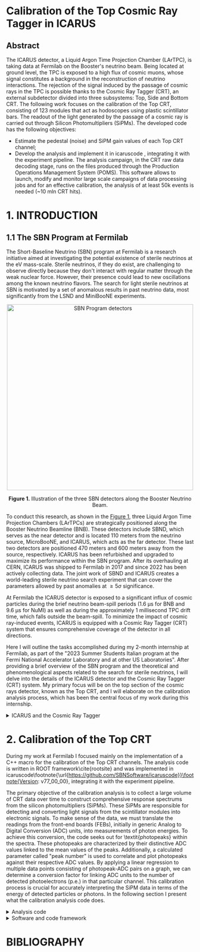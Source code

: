 # Calibration of the Top Cosmic Ray Tagger in ICARUS

## Abstract
The ICARUS detector, a Liquid Argon Time Projection Chamber (LArTPC), is taking data at Fermilab on the Booster's neutrino beam.
Being located at ground level, the TPC is exposed to a high flux of cosmic muons, whose signal constitutes a background in the reconstruction of neutrino interactions. The rejection of the signal induced by the passage of cosmic rays in the TPC is possible thanks to the Cosmic Ray Tagger (CRT), an external subdetector divided into three subsystems: Top, Side and Bottom CRT. The following work focuses on the calibration of the Top CRT, consisting of 123 modules that act as hodoscopes using plastic scintillator bars. The readout of the light generated by the passage of a cosmic ray is carried out through Silicon Photomultipliers (SiPMs). The developed code has the following objectives:
- Estimate the pedestal (noise) and SiPM gain values of each Top CRT channel;
- Develop the analysis and implement it in icaruscode , integrating it with the experiment pipeline.
The analysis campaign, in the CRT raw data decoding stage, runs on the files produced through the Production Operations Management System (POMS). This software allows to launch, modify and monitor large scale campaigns of data processing jobs and for an effective calibration, the analysis of at least 50k events is needed (~10 mln CRT hits).
<!-- Aggiungi una brevissima descrizione di cosa fanno, a cosa servono, i due file di codice della repository -->

# 1. INTRODUCTION
## 1.1 The SBN Program at Fermilab
The Short-Baseline Neutrino (SBN) program at Fermilab is a research initiative aimed at investigating the potential existence of sterile neutrinos at the eV mass-scale. Sterile neutrinos, if they do exist, are challenging to observe directly because they don't interact with regular matter through the weak nuclear force. However, their presence could lead to new oscillations among the known neutrino flavors. The search for light sterile neutrinos at SBN is motivated by a set of anomalous results in past neutrino data, most significantly from the LSND and MiniBooNE experiments.

<a id="fig1"></a>
<div align="center">
  <img src="https://github.com/marco-sca/CRTCalibrationAnalysis/assets/140084724/5f106f3e-7a8d-423a-9063-c1132bef80ef" alt="SBN Program detectors" width="500">
  <br>
  <p><strong>Figure 1.</strong> Illustration of the three SBN detectors along the Booster Neutrino Beam.</p>
</div>

To conduct this research, as shown in the [Figure 1](#fig1), three Liquid Argon Time Projection Chambers (LArTPCs) are strategically positioned along the Booster Neutrino Beamline (BNB). These detectors include SBND, which serves as the near detector and is located 110 meters from the neutrino source, MicroBooNE, and ICARUS, which acts as the far detector. These last two detectors are positioned 470 meters and 600 meters away from the source, respectively. ICARUS has been refurbished and upgraded to maximize its performance within the SBN program. After its overhauling at CERN, ICARUS was shipped to Fermilab in 2017 and since 2022 has been actively collecting data. The joint work of SBND and ICARUS creates a world-leading sterile neutrino search experiment that can cover the parameters allowed by past anomalies at $\geq 5\sigma$ significance.

At Fermilab the ICARUS detector is exposed to a significant influx of cosmic particles during the brief neutrino beam-spill periods (1.6 µs for BNB and 9.6 µs for NuMI) as well as during the approximately 1 millisecond TPC drift time, which falls outside the beam-spill. To minimize the impact of cosmic ray-induced events, ICARUS is equipped with a Cosmic Ray Tagger (CRT) system that ensures comprehensive coverage of the detector in all directions.
 
Here I will outline the tasks accomplished during my 2-month internship at Fermilab, as part of the "2023 Summer Students Italian program at the Fermi National Accelerator Laboratory and at other US Laboratories". After providing a brief overview of the SBN program and the theoretical and phenomenological aspects related to the search for sterile neutrinos, I will delve into the details of the ICARUS detector and the Cosmic Ray Tagger (CRT) system. My primary focus will be on the top section of the cosmic rays detector, known as the Top CRT, and I will elaborate on the calibration analysis process, which has been the central focus of my work during this internship.

<details>
  <summary>ICARUS and the Cosmic Ray Tagger</summary>

## 1.2 The SBN Far Detector: ICARUS
The ICARUS-T600 detector with an active mass of 476 tons of liquid argon has been the first large-scale operating LArTPC detector. ICARUS (Imaging Cosmic And Rare Underground Signals) consists of two adjacent modules of $3.6 m \times 3.9 m \times 19.9 m$ filled with a total mass of 760 tons of liquid argon, purified by removing the electronegative impurities. Each module is composed of two LAr-TPCs, separated by a common cathode made of a stainless steel frame structure supporting punched stainless-steel sheets. The anode and the cathode planes have a maximum drift lenght of 1.5 m, corresponding to $\sim 0.96$ ms drift time at the nominal 500 V/cm electric drift field. The anode plane is composed of three parallel wire planes 3 mm apart and oriented at different angles: the first with horizontal wires and the other two at $\pm 60^\circ$ from the horizontal direction (see [Figure 2](#fig2)). The optical system is composed of PMTs located behind the anodic wire planes, to collect the scintillation light used to generate the global event trigger.

<a id="fig2"></a>
<div align="center">
  <img src="https://github.com/marco-sca/CRTCalibrationAnalysis/assets/140084724/1d65c106-01f8-4683-9440-cd96b1b76843" alt="ICARUS overhauling" width="400">
  <br>
  <p><strong>Figure 2.</strong>Picture of the ICARUS TPC during the CERN overhauling. Cathode (left), field shaping electrodes (top and bottom) and PMTs (right) are visible.</p>
</div>

The detector has been operating for 3 years (2011-2013) in the Gran Sasso Laboratory in Italy (LNGS). After that, in 2014 the ICARUS detector was transported to CERN and underwent a significant overhauling.  The two ICARUS modules have then been transported to Fermilab in July 2017 and ICARUS was installed in the SBN far detector building in August 2018.

## 1.3 Cosmic Background
The ICARUS-T600 detector was initially designed to operate in the low muon cosmic background of the Gran Sasso laboratory. The conditions at FNAL are completely different: placed just below the surface the detector is subject to a significant cosmic ray background and this may induce several additional and uncorrelated triggers during the $\sim 1$ ms drift time. Simulations showed that the expected rate of cosmics depositing more than 100 MeV within the T600 active volume is of $\sim 11$ kHz. Cosmic particles entering the detector during the $1.6 \mu s$  BNB neutrino beam-spill interact in the liquid argon generating scintillation light and an event trigger, the so-called \textit{in time activity}. The \textit{out of time} cosmic activity corresponds to cosmic muons crossing the detector during the $\sim 1 ms$ TPC drift time. On average $\sim 11$ cosmic tracks are expected over the full T600 volume during the drift window, generating a background that has to be disentangled from the neutrino event tracks. One of the most important sources of background to the $\nu_e$ appearance analysis is due to electromagnetic showers induced by $\gamma$ produced by cosmic particles propagating through the detector and in the surrounding materials. By showering withing the active liquid argon volume, the cosmogenic photon can mimic a genuine $\nu_e$ CC interaction.  Without systems in place to mitigate cosmic rays, the detector would be unable to effectively conduct any meaningful search. In order to mitigate the cosmogenic induced background, the ICARUS T600 detector is indeed surrounded with an external Cosmic Ray Tagger system (CRT) below a 3 m concrete overburden (6 m water equivalent). The CRT system is described in the following sections.

## 1.4 The CRT
The CRT system serves as an external subdetector located outside the cryostats, and its primary purpose is to identify charged particles that pass through or come close to the active volume of the TPC. With both the PMT and CRT systems offering an expected time resolution of a few nanoseconds, their synchronization and synergy allows for the determination of the direction of detected particles using the Photodetection system (PMT). This allows discrimination between events coming from the outside the detector from those generated inside and therefore rejecting cosmic ray induced triggers. Through a precise timing calibration effort, it becomes possible to filter out events in which the initial trigger was triggered by an identified cosmic particle entering the detector.

The CRT system encompasses an area of approximately 1100 square meters and is divided into three distinct subsystems: the \textit{Top CRT}, \textit{Side CRT}, and \textit{Bottom CRT}. These subsystems complement each other, ensuring complete coverage ($4\pi$) of the active LAr volume and enabling the identification of nearly 95$\%$ of passing through cosmics. In [Figure 3](#fig3) a representation of the Top and Side CRT sub-systems from the beam perspective.

<a id="fig3"></a>
<div align="center">
  <img src="https://github.com/marco-sca/CRTCalibrationAnalysis/assets/140084724/9a0106e1-15ca-41b3-9c15-33fa8a369cbd" alt="Top and Side CRT representation">
  <br>
  <p><strong>Figure 3.</strong> Representation of the Top and Side CRT sub-systems.</p>
</div>

### 1.4.1 The Top CRT
The Top CRT is designed to capture around 80$\%$ of the cosmic muons that enter the ICARUS LArTPC. It consists of 123 modules, with 84 modules placed on the top horizontal plane and 39 modules covering the upper perimeter of the TPC (vertical rims). You can view an image of the Top CRT in [Figure 5](#fig5) taken from the ground floor of the Far Detector Building at Fermilab, before the concrete overburden was installed. These modules function as hodoscopes and are composed of two perpendicular layers, each containing 8 scintillator bars, which are 23 cm wide. These scintillator bars are enclosed in aluminum boxes measuring 1.86 meters $\times$ 1.86 meters, as depicted in [Figure 4](#fig4) (left picture) below.

<a id="fig4"></a>
<div align="center">
  <!-- Image 1 -->
  <img src="https://github.com/marco-sca/CRTCalibrationAnalysis/assets/140084724/d911f8c7-532e-4339-9466-efcdc4a51681" alt="Top CRT module" width="300">
  <!-- Image 2 -->
  <img src="https://github.com/marco-sca/CRTCalibrationAnalysis/assets/140084724/e7cae507-fa10-4163-a0b6-f1d013a516bf" alt="Channels" width="300">
  <!-- Image 3 -->
  <img src="https://github.com/marco-sca/CRTCalibrationAnalysis/assets/140084724/6826f2c2-2b27-4b86-840d-c76eeb6c312c" alt="Silicon Photomultiplier" width="300">
  <br>
  <p><strong>Figure 4.</strong> <i> Left:</i> Sketch of a Top CRT module and its components. <i>Center:</i> Representation of the scintillator bar with the two fibers embedded along the longitudinal direction of the bar. <i>Right:</i> Picture of the SiPM connection scheme to the fiber.</p>
</div>

In the top layer, the scintillator bars are 10 mm thick, while in the bottom layer, they are 15 mm thick. Each scintillator strip in the Top CRT has two WLS fibers embedded along the length of the bar, positioned 6 cm from each side, as shown in [Figure 4](#fig4) (center). These fibers are read-out from only one end, with the opposite end mirrored to enhance the light yield. A Hamamatsu S13360-1350CS SiPM is used for light detection, and the coupling of the WLS to SiPM is illustrated in [Figure 4](#fig4) (right). The system has a crosstalk probability of approximately 3$\%$ and a photon detection efficiency of around 40$\%$ at 450 nm \cite{Poppi:phd}.

<a id="fig5"></a>
<div align="center">
  <img src="https://github.com/marco-sca/CRTCalibrationAnalysis/assets/140084724/cd890a96-2053-4e8f-bdd9-41e8e85c098d" alt="Top CRT installation" width="200">
  <br>
  <p> <strong>Figure 5.</strong> Picture of the fully installed Top CRT, before the OB installation. </p>
</div>

The SiPMs in each module are read out and biased by their respective Front End Board ([Figure 6](#fig6)), of the same type of those used for the Side CRT. The analog input signal is processed by a 32-channel ASIC (CITIROC\footnote{The Cherenkov Imaging Telescope Integrated Read Out Chip (CITIROC) is a 32 channel fully analog front-end ASIC dedicated to read-out of SiPMs}\cite{citroc}). These 32 signals are directed to an XILINX Spartan-6 FPGA chip, which handles basic input coincidence and triggering logic. Communication between the board and the host computer is facilitated through the Ethernet protocol.

<a id="fig6"></a>
<div align="center">
  <img src="https://github.com/marco-sca/CRTCalibrationAnalysis/assets/140084724/50371b77-fd29-4f42-ad00-2bc59c449c49" alt="Front End Board picture" width="300">
  <br>
  <p> <strong>Figure 6.</strong> The Front End Board and its internal components. </p>
</div>

The primary function of the CRT modules is to accurately determine the precise position where muons cross through them. In the case of the Top CRT modules, they employ an XY scintillator layer configuration, enabling the creation of 64 coincidences of crossing strips (referred to as "sectors") within each module. You can see an example of a possible coincidence sector in [Figure 7](#fig7) when a cosmic muon passes through.

Each of the 32 channels is equipped with a CITIROC ASIC, which includes a charge amplifier with an adjustable gain and a dynamic range of 1 to 2000 photo-electrons (p.e.). The 32 trigger signals, denoted as C0 to C31, are in LVCMOS logic with a 3.3 V active state. These signals are directed to an FPGA, where they are combined using an AND logic operation to create coincidence signals for each of the two fibers from the same scintillator bar (the logic pairs the signals from even-odd channels, for example, C0$\And$C1,C2$\And$C3, and so on) so that if both fibers have detected light signals at the same time it indicates that a particle (such as a muon) has crossed that specific sector of the scintillator \cite{Poppi:phd}.

<a id="fig7"></a>
<div align="center">
  <img src="https://github.com/marco-sca/CRTCalibrationAnalysis/assets/140084724/711673a9-c33a-443c-85a8-fb20a97a5177" alt="Coincidence sector" width="300">
  <br>
  <p> <strong>Figure 7.</strong> A possible coincidence sector at the passage of a cosmic muon. </p>
</div>

</details>

# 2. Calibration of the Top CRT
During my work at Fermilab I focused mainly on the implementation of a C++ macro for the calibration of the Top CRT channels. The analysis code is written in ROOT framework\cite{rootsite} and was implemented in icaruscode\footnote{\url{https://github.com/SBNSoftware/icaruscode}}\footnote{Version: v77$\_$00$\_$00}, integrating it with the experiment pipeline. 

The primary objective of the calibration analysis is to collect a large volume of CRT data over time to construct comprehensive response spectrums from the silicon photomultipliers (SiPMs). These SiPMs are responsible for detecting and converting light signals from the scintillator modules into electronic signals. To make sense of the data, we must translate the readings from the front-end boards (FEBs), initially in generic Analog to Digital Conversion (ADC) units, into measurements of photon energies. To achieve this conversion, the code seeks out for \textit{photopeaks} within the spectra. These photopeaks are characterized by their distinctive ADC values linked to the mean values of the peaks. Additionally, a calculated parameter called "peak number" is used to correlate and plot photopeaks against their respective ADC values. By applying a linear regression to multiple data points consisting of photopeak-ADC pairs on a graph, we can determine a conversion factor for linking ADC units to the number of detected photoelectrons (p.e.) in that particular channel. This calibration process is crucial for accurately interpreting the SiPM data in terms of the energy of detected particles or photons.
In the following section I present what the calibration analysis code does.

<details>
<Summary>Analysis code</Summary>
  
## 2.1 The calibration analysis
Goal of the analysis is to estimate the pedestal and gain values of each Top CRT channel. Those can be obtained by fitting the integrated ADC charge spectrum of each channel, exploiting the feature that at each trigger the FEB stores the ADC value of each of the 32 channels.

Before running the code, there is a decoding stage, where the raw data from each FEB are selected and converted into a readable format (decoding). The most relevant information of the CRT data product\footnote{\url{https://github.com/SBNSoftware/sbnobj/blob/develop/sbnobj/ICARUS/CRT/CRTData.hh}} that are used in the analysis are:
- the Front End Board MAC5 address (whose variable name is \textit{fMac5}), as mapped in [Figure 8](#fig8);
- the ADC values of all 32 FEB channels (\textit{fAdc[32]});
- the flag (\textit{fFlags}), that represents the CRT hit status.

<a id="fig8"></a>
<div align="center">
  <img src="https://github.com/marco-sca/CRTCalibrationAnalysis/assets/140084724/6d3beaf3-0c1e-4d8c-a348-b48478cb1916" alt="Mac5 map" width="400">
  <br>
  <p> <strong>Figure 8.</strong> Map of the MAC5 addresses of the FEBs/modules of the Top CRT. </p>
</div>

The flag variable is an integer and can take the values: 3 if it is related to a regular CRT signal hit, 7 or 9 if it was a special reset hit. These reset hits are special events associated with a global trigger signal or a PPS (Pulse Per Second) signal regulated by the FEBs and generated by a White Rabbit system \cite{Poppi:phd}.

After the decoding stage, the data entries are used to construct integrated ADC spectra for all the channels. This process involves iterating through the dataset and, for each entry corresponding to a CRT hit caused by a cosmic particle, recording the ADC value for each channel. This information is then used to generate histograms for each of the 32 channels within the 231 modules/FEBs of the Top CRT. Each histogram is named "hadc$\_$channel$\#\_$feb$\#$," where "channel$\#$' and "feb$\#$" are replaced with the specific channel and FEB numbers, respectively. An example of spectrum is showed in [Figure 9](#fig9).
Additionally, the same dataset is employed to create histograms representing the inherent electronic noise in each channel, commonly referred to as the \textit{pedestal}. Furthermore, histograms are generated to display the ADC distribution of signal hits as well as histograms displaying the sum of the ADC counts of all the channels, for each module/FEB ([Figure 10](#fig10)).

<a id="fig9"></a>
<div align="center">
  <img src="https://github.com/marco-sca/CRTCalibrationAnalysis/assets/140084724/948a78ef-72d1-4deb-bc36-33d44beefdfe" alt="channel spectrum example" width="400">
  <br>
  <p> <strong>Figure 9.</strong> Example of spectrum for a 15 mm scintillator channel (Top Layer) zoomed in the range 0 – 1100 ADC Counts. The pedestal and signal peaks are visible. </p>
</div>

<a id="fig10"></a>
<div align="center">
  <img src="https://github.com/marco-sca/CRTCalibrationAnalysis/assets/140084724/8717f603-5af6-4f21-b659-7e8a5fd469aa" alt="Example all signal sum on channels" width="400">
  <br>
  <p> <strong>Figure 10.</strong> Histogram obtained by the sum of the ADC count values of all the 32 channels of the FEB with mac5 address 136. </p>
</div>

### 2.1.1 Signal and pedestal selection
To generate the channels' signal spectra I selected the data entries\footnote{Data from calibration run 9989 of 6/26/2023 ($\sim$ 23 hours)}\footnote{In order to increase the statistic of CRT Hits, mainly for calibration purposes, the acquisition window for the Top CRT was set to $\pm$ 25 ms w.r.t. trigger timestamp. The window is extremely larger than the $\sim$ 2 ms drift window of the TPC, this is why the CRT hits sample of the 50 ms window is used only for calibration purposes, the normal data flow of event reconstruction uses a software reduced window of $\pm$ 3 ms.\cite{Poppi:phd}} with $fFlags = 3$ (the module recorded signal generated by a cosmic particle) excluding all ADC \textless 250 and took the highest 2 ADC counts in each layer of scintillator bars. These values were used to fill the histograms of the corresponding channels.

Initially the pedestal distributions were derived by analyzing the ADC values recorded in the channels of each layer with $fFlags = 3$, with the exclusion of the top 6 highest values per layer. In this way I had the ADC spectrum of a channel when it did not participate in the CRT hit channel coincidence (also referred to as non-triggering channel logic) \footnote{CRT triggering coincidence: Signal hits have at least 4 channels above the threshold, due to the internal trigger logic}. As can be observed in [Figure 11](#fig11) and in [Figure 12](#fig12) the distribution of the pedestal is larger then the average distance between the photoelectron peaks. This behaviour is not suitable to correctly estimate the waveform baseline for the pedestal.

<a id="fig11"></a>
<div align="center">
  <img src="https://github.com/marco-sca/CRTCalibrationAnalysis/assets/140084724/dbd0822f-d124-46cc-8d4f-90df984853e4" alt="Noise spectrum from non-triggering channels" width="400">
  <br>
  <p> <strong>Figure 11.</strong> ADC spectrum of a top layer channel when it did not participate in the CRT hit channel coincidence. </p>
</div>

<a id="fig12"></a>
<div align="center">
  <img src="https://github.com/marco-sca/CRTCalibrationAnalysis/assets/140084724/093ca8ea-63ea-4619-963c-726d9efeef9e" alt="Full top layer channel's spectrum" width="400">
  <br>
  <p> <strong>Figure 12.</strong> ADC spectrum of a top layer channel. </p>
</div>

I have then explored a different extraction method for the pedestal selection. By definition, random triggers of the CRT FEB should result in random values of each channel around its pedestal. Using the same dataset I exploited the T1 and T0 special reset events which behave as an external random triggers. Those hits are generated by an external uncorrelated source (Pulse per second signal or PMT trigger), so that the ADC value of all 32 channels are most likely electronic noise and a new sub-sample with a reduced statistic was obtained ([Figures 13](#fig13) and [Figure 14](#fig14)). The new distribution was considered to be more suitable for the pedestal evaluation.

<a id="fig13"></a>
<div align="center">
  <img src="https://github.com/marco-sca/CRTCalibrationAnalysis/assets/140084724/24dedd25-9843-488b-8645-21d8dd6ba52b" alt="Example of pedestal from reset hits, log scale" width="400">
  <br>
  <p> <strong>Figure 13.</strong> Pedestal distribution for a Top Layer channel obtained from the reset hits, with a lower statistic and with the y-axis in log scale. </p>
</div>

<a id="fig14"></a>
<div align="center">
  <img src="https://github.com/marco-sca/CRTCalibrationAnalysis/assets/140084724/d05d4e66-b9c1-4c12-ae7f-a3e58845edd9" alt="Example of pedestal from reset hits, no log scale" width="400">
  <br>
  <p> <strong>Figure 14.</strong> Pedestal distribution for a Top Layer channel obtained from the reset hits, with a lower statistic. </p>
</div>

A problem was observed when digitizing the special reset events of the T0/T1 counters: not all reset events were correctly identified and flagged as special events, but they were treated as regular signal hits (65$\%$ of the times the flag is correct \cite{Poppi:phd}). To solve this issue the sum of all the 32 ADC values for each hit can be used, in order to separate T1/T0 reset hits from signal ones. In [Figure 15](#fig15) we can see that the sum of the signal given by reset hits (red peak on the left) is superposed on a similar peak related to the sum of the ADC values of signal hits (in blue). In the next calibration analysis a cut for signal sum values over 7000 ADC will be tried for a better selection of reset hits.

<a id="fig15"></a>
<div align="center">
  <img src="https://github.com/marco-sca/CRTCalibrationAnalysis/assets/140084724/fbe4c4db-bc37-4011-b881-be7e6be2c7c9" alt="Signal sum" width="400">
  <br>
  <p> <strong>Figure 15.</strong> Superposition of the distributions of adc values sum on all 32 channels of a FEB for pedestal obtained with reset hits correctly flagged (red) and signal hits (blue). </p>
</div>

Another viable option for the pedestal estimation, for future calibrations, is to look at the signal distribution of broken channels, where no signal is detected above the pedestal ([Figure 16](#fig16)).

<a id="fig16"></a>
<div align="center">
  <img src="https://github.com/marco-sca/CRTCalibrationAnalysis/assets/140084724/febf01c9-3c9c-458f-9c6b-c018a17a7d39" alt="Broken channel spectrum" width="400">
  <br>
  <p> <strong>Figure 16.</strong> Example of a top layer broken channel's extracted signal. </p>
</div>

In conclusion,  the distribution for the pedesal is still very large, even if it is better if compared with the «Non triggering channels» extraction method of the data. Is also possible to notice the presence of two peaks in the distribution (circled in red in [Figure 17](#fig17)), where the left peak is generated by electronic noise when there’s a signal hit in other channels of the same FEB \cite{Poppi:phd} and the right peak could be a p.e. peak covered by the pedestal or SiPM intrinsic electronic noise. In an attempt to obtain a "clean" pedestal further investigation is required.

<a id="fig17"></a>
<div align="center">
  <img src="https://github.com/marco-sca/CRTCalibrationAnalysis/assets/140084724/a70cf1f3-c2c4-45dd-bdb2-2d80358b4a7c" alt="Broken channel with strange peaks" width="400">
  <br>
  <p> <strong>Figure 17.</strong> Pedestal distribution with highlighted peaks, due to the presence of electronic noise.</p>
</div>

## 2.1.2 Analysis algorithm
Multiple gaussian fits are performed on the pedestals obtained through the reset hits, optimizing the fit range until the reduced $\chi^2$ is smaller than 10 or until there are no more bins in the selected range (see [Figure 18](#fig18)). The mean value extracted from the fit is then stored for the channel's gain evaluation.

<a id="fig18"></a>
<div align="center">
  <img src="https://github.com/marco-sca/CRTCalibrationAnalysis/assets/140084724/bd45ae07-d2de-4121-a371-d424ae4106d3" alt="Pedestal Fit" width="400">
  <br>
  <p> <strong>Figure 18.</strong> Pedestal distribution for a Bottom Layer channel obtained from the reset hits (blue) and superposed gaussian fit (red) with $\chi^2$\textless 10. </p>
</div>

For the signal a similar procedure is followed: the ROOT function TSpectrum\cite{root} is used to search for the first 5 peaks in the hits spectrum, quantized photoelectron peaks are fitted recursively using a gaussian distribution, adjusting the fitted range of the histogram in order to minimize the reduced $\chi^2$. For each fit, the minimum distance between the previous and following peaks is used as the range and is recursively reduced until $\chi^2$ \textless 2 or until there are no more bins in the selected range. In [Figure 19](#fig19) a distribution of the charge spectrum for a bottom layer's channel is shown with overlayed the recursive gaussian fit of the first 5 photoelectron peaks. The mean and standard deviation values of the peaks, extracted from the fit, are then stored.

<a id="fig19"></a>
<div align="center">
  <img src="https://github.com/marco-sca/CRTCalibrationAnalysis/assets/140084724/a097c2cc-64e7-4a4f-895e-e44ed9fb9ece" alt="Recursive Fit" width="400">
  <br>
  <p> <strong>Figure 19.</strong> Recursive single photoelectron peaks fitting with a gaussian distribution for a bottom layer's channel when participating in the CRT triggering coincidence. The signal has a cut for ADC counts \textgreater 250 and the left peak corresponds to 2 p.e. </p>
</div>

The gain estimation process relies on mean ADC values of detected peaks, plotted against their corresponding peak numbers. The gain for a specific channel is determined as the slope of a linear fit applied to this distribution. However, a peak is sometimes skipped by TSpectrum and some peaks are misidentified with others, introducing errors in the fit. To address this, an index rearrangement function was introduced to adjust the order of peak indices, exploiting a minimization of the reduced chi-squared ($\chi^2$) value of the fit. This function iteratively analyzes the spacing between adjacent peaks using this information  to adjusts their positions. The result of this work is presented in [Figure 20](#fig20), where an example of gain fit for a top layer's channel is shown. The colored band represents the growing sigma value of the fitted photo-electron peaks and the y-intercept is the ADC count mean value of the pedestal peak.

<a id="fig20"></a>
<div align="center">
  <img src="https://github.com/marco-sca/CRTCalibrationAnalysis/assets/140084724/47251686-4c99-437f-ba25-33e3fb81ce96" alt="Gain Fit" width="400">
  <br>
  <p> <strong>Figure 20.</strong> Distribution of the p.e. peaks mean value versus the corresponding p.e. number with the superposed linear fit (in red) used to evaluate the gain from the slope. The peak with index 1 is skipped. The blue band shows how the standard deviation of the fitted gaussians grows with the peak number. </p>
</div>

Following the calibration of pedestal and gains for all the Top CRT channels, the conversion of ADC counts to photo-electrons can be obtained by:
\begin{equation}
    n_{p.e.} = \frac{ADC_i - Ped_i}{G_i}
\end{equation}
where $n_{p.e.}$ is the resulting number of photo-electrons, $ADC_i$ is the ADC value of the i-th channel and $Ped_i$ and $G_i$ are, respectively, its pedestal and its gain as evaluated from the calibration. As future work, the average amount of light ("light yield") produced by the particles when they pass through scintillator bars will be determined. With the gain value and an adequate statistic we can obtain the distribution of the p.e. for each bar, fit and search for the peak (whose value represents the most probable number of p.e. produced per event) that is the average light yield for each channel.
</details>

<details>
<summary>Software and code framework</summary>
  
## 2.1.3 POMS
The calibration analysis campaign was run on the Production Operations Management System (POMS) \cite{poms} that allows to launch, modify and monitor large scale campaigns of data processing jobs. This was needed given the large scale of the analysis work: it was estimated that for an effective calibration of the Top CRT, at least 50 thousand events are needed, corresponding to $\sim$ 10 million CRT hits \cite{Poppi:phd}. POMS provides a web service interface that enables automated jobs submission on distributed resources according to customers’ requests and subsequent monitoring and recovery of failed submissions. Part of the calibration work included understanding the procedure to submit a POMS campaign gauged on my needs. Only the decoding stage was executed as a campaign stage in POMS and produced a substantial number of histograms. However, due to the nature of the decoding stage, which processes data file by file, each file containing information on approximately 50 PMT triggered events (around 10 CRT hits from cosmic rays within the data acquisition window), the resulting histograms had relatively few entries. Therefore, before running the calibration analysis code, I had to develop a script to merge a large number of ROOT files, enabling the creation of histograms with an higher number of entries.

## 2.1.4 LArSoft
<!-- To complete -->
</details>

# BIBLIOGRAPHY
